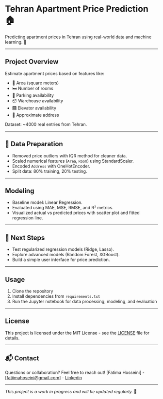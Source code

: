 # Tehran Apartment Price Prediction 🏠

Predicting apartment prices in Tehran using real-world data and machine learning. 🚀

---

## Project Overview

Estimate apartment prices based on features like:

- 📏 Area (square meters)  
- 🛏 Number of rooms  
- 🚗 Parking availability  
- 📦 Warehouse availability  
- 🛗 Elevator availability  
- 📍 Approximate address  

Dataset: ~4000 real entries from Tehran.

---

## 🧹 Data Preparation

-  Removed price outliers with IQR method for cleaner data.  
-  Scaled numerical features (`Area`, `Room`) using StandardScaler.  
-  Encoded `Address` with OneHotEncoder.  
-  Split data: 80% training, 20% testing.

---

##  Modeling

-  Baseline model: Linear Regression.  
-  Evaluated using MAE, MSE, RMSE, and R² metrics.  
-  Visualized actual vs predicted prices with scatter plot and fitted regression line.

---

## 🚀 Next Steps

-  Test regularized regression models (Ridge, Lasso).  
-  Explore advanced models (Random Forest, XGBoost).  
-  Build a simple user interface for price prediction.

---

## Usage

1. Clone the repository  
2. Install dependencies from `requirements.txt`  
3. Run the Jupyter notebook for data processing, modeling, and evaluation  

---

## License

This project is licensed under the MIT License - see the [LICENSE](LICENSE) file for details.

---

## 📬 Contact

Questions or collaboration? Feel free to reach out!
[Fatima Hosseini] - [fatiimahoseini@gmail.com] - [Linkedin](https://www.linkedin.com/in/fatiimahoseini)

---

*This project is a work in progress and will be updated regularly.* 🔄
